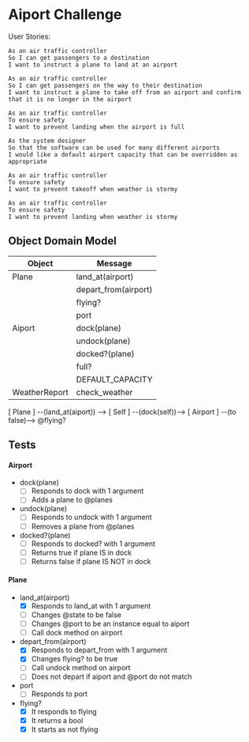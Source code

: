 # Aiport Challenge

User Stories:
```
As an air traffic controller 
So I can get passengers to a destination 
I want to instruct a plane to land at an airport

As an air traffic controller 
So I can get passengers on the way to their destination 
I want to instruct a plane to take off from an airport and confirm that it is no longer in the airport

As an air traffic controller 
To ensure safety 
I want to prevent landing when the airport is full 

As the system designer
So that the software can be used for many different airports
I would like a default airport capacity that can be overridden as appropriate

As an air traffic controller 
To ensure safety 
I want to prevent takeoff when weather is stormy 

As an air traffic controller 
To ensure safety 
I want to prevent landing when weather is stormy 
```

## Object Domain Model

| Object | Message |
| ---   | --- |
| Plane | land_at(airport) |
| | depart_from(airport)  |
| | flying? |
| | port |
| Aiport | dock(plane) |
| | undock(plane) |
| |docked?(plane)    |
| | full? |
| | DEFAULT_CAPACITY |
| WeatherReport | check_weather |

[ Plane ] --(land_at(aiport)) --> [ Self ] --(dock(self))--> [ Airport ]
                                           --(to false)--> @flying?

## Tests

#### Airport
- dock(plane)
  - [ ] Responds to dock with 1 argument
  - [ ] Adds a plane to @planes
- undock(plane)
  - [ ] Responds to undock with 1 argument
  - [ ] Removes a plane from @planes
- docked?(plane)
  - [ ] Responds to docked? with 1 argument
  - [ ] Returns true if plane IS in dock
  - [ ] Returns false if plane IS NOT in dock

#### Plane
- land_at(airport)
  - [x] Responds to land_at with 1 argument
  - [ ] Changes @state to be false
  - [ ] Changes @port to be an instance equal to aiport
  - [ ] Call dock method on airport
- depart_from(airport)
  - [x] Responds to depart_from with 1 argument
  - [x] Changes flying? to be true
  - [ ] Call undock method on airport
  - [ ] Does not depart if aiport and @port do not match
- port
  - [ ] Responds to port
- flying?
  - [x] It responds to flying
  - [x] It returns a bool
  - [x] It starts as not flying